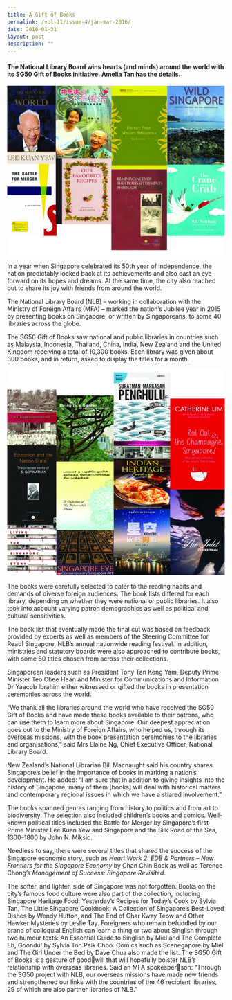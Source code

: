 ```yaml
---
title: A Gift of Books
permalink: /vol-11/issue-4/jan-mar-2016/
date: 2016-01-31
layout: post
description: ""
---
```

#### The National Library Board wins hearts (and minds) around the world with its SG50 Gift of Books initiative. **Amelia Tan** has the details.

<img src="/images/vol-11-issue-4/a-gift-of-books/g.JPG">
<div style="background-color: white;"></i></div>

In a year when Singapore celebrated its 50th year of independence, the nation predictably looked back at its achievements and also cast an eye forward on its hopes and dreams. At the same time, the city also reached out to share its joy with friends from around the world. 

The National Library Board (NLB) – working in collaboration with the Ministry of Foreign Affairs (MFA) – marked the nation’s Jubilee year in 2015 by presenting books on Singapore, or written by Singaporeans, to some 40 libraries across the globe.

The SG50 Gift of Books saw national and public libraries in countries such as Malaysia, Indonesia, Thailand, China, India, New Zealand and the United Kingdom receiving a total of 10,300 
books. Each library was given about 300 books, and in return, asked to display the titles for a month.

<img src="/images/vol-11-issue-4/a-gift-of-books/f.JPG">
<div style="background-color: white;"></i></div>

The books were carefully selected to cater to the reading habits and demands of diverse foreign audiences. The book lists differed for each library, depending on whether they were national or public libraries. It also took into account varying patron demographics as well as political and cultural sensitivities.

The book list that eventually made the final cut was based on feedback provided by experts as well as members of the Steering Committee for Read! Singapore, NLB’s annual nationwide 
reading festival. In addition, ministries and statutory boards were also approached to contribute books, with some 60 titles chosen from across their collections.

Singaporean leaders such as President Tony Tan Keng Yam, Deputy Prime Minister Teo Chee Hean and Minister for Communications and Information Dr Yaacob Ibrahim either witnessed or gifted the books in presentation ceremonies across the world.

“We thank all the libraries around the world who have received the SG50 Gift of Books and have made these books available to their patrons, who can use them to learn more about Singapore. 
Our deepest appreciation goes out to the Ministry of Foreign Affairs, who helped us, through its overseas missions, with the book presentation ceremonies to the libraries and organisations,” said Mrs Elaine Ng, Chief Executive Officer, National Library Board.

New Zealand’s National Librarian Bill Macnaught said his country shares Singapore’s belief in the importance of books in marking a nation’s development. He added: “I am sure that in addition to giving insights into the history of Singapore, many of them [books] will deal with historical matters and contemporary regional issues in which we have a shared involvement.”

The books spanned genres ranging from history to politics and from art to biodiversity. The selection also included children’s 
books and comics. Well-known political titles included the Battle for Merger by Singapore’s first Prime Minister Lee Kuan Yew and Singapore and the Silk Road of the Sea, 1300–1800 by John N. Miksic. 

Needless to say, there were several titles that shared the success of the Singapore economic story, such as *Heart Work 2: EDB & Partners – New Frontiers for the Singapore Economy* by Chan Chin Bock as well as Terence Chong’s *Management of Success: 
Singapore Revisited*.

The softer, and lighter, side of Singapore was 
not forgotten. Books on the city’s famous food 
culture were also part of the collection, including 
Singapore Heritage Food: Yesterday’s Recipes for 
Today’s Cook by Sylvia Tan, The Little Singapore 
Cookbook: A Collection of Singapore’s Best-Loved 
Dishes by Wendy Hutton, and The End of Char Kway 
Teow and Other Hawker Mysteries by Leslie Tay.
Foreigners who remain befuddled by our 
brand of colloquial English can learn a thing or 
two about Singlish through two humour texts: 
An Essential Guide to Singlish by Miel and The 
Complete Eh, Goondu! by Sylvia Toh Paik Choo. 
Comics such as Scenegapore by Miel and The Girl 
Under the Bed by Dave Chua also made the list.
The SG50 Gift of Books is a gesture of goodwill that will hopefully bolster NLB’s relationship 
with overseas libraries. Said an MFA spokesperson: “Through the SG50 project with NLB, our 
overseas missions have made new friends and 
strengthened our links with the countries of the 
46 recipient libraries, 29 of which are also partner 
libraries of NLB.” 